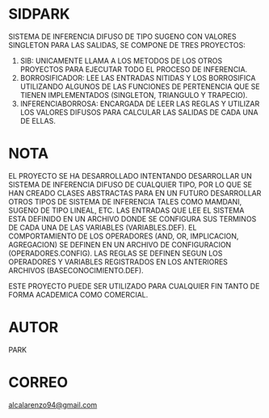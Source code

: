 # SIDPARK 
SISTEMA DE INFERENCIA DIFUSO DE TIPO SUGENO CON VALORES SINGLETON PARA LAS SALIDAS, SE COMPONE DE TRES PROYECTOS:
1. SIB: UNICAMENTE LLAMA A LOS METODOS DE LOS OTROS PROYECTOS PARA EJECUTAR TODO EL PROCESO DE INFERENCIA.
2. BORROSIFICADOR: LEE LAS ENTRADAS NITIDAS Y LOS BORROSIFICA UTILIZANDO ALGUNOS DE LAS FUNCIONES DE PERTENENCIA QUE SE TIENEN IMPLEMENTADOS (SINGLETON, TRIANGULO Y TRAPECIO).
3. INFERENCIABORROSA: ENCARGADA DE LEER LAS REGLAS Y UTILIZAR LOS VALORES DIFUSOS PARA CALCULAR LAS SALIDAS DE CADA UNA DE ELLAS.

# NOTA 
EL PROYECTO SE HA DESARROLLADO INTENTANDO DESARROLLAR UN SISTEMA DE INFERENCIA DIFUSO DE CUALQUIER TIPO, POR LO QUE SE HAN CREADO CLASES ABSTRACTAS PARA EN UN FUTURO DESARROLLAR OTROS TIPOS DE SISTEMA DE INFERENCIA TALES COMO MAMDANI, SUGENO DE TIPO LINEAL, ETC.
LAS ENTRADAS QUE LEE EL SISTEMA ESTA DEFINIDO EN UN ARCHIVO DONDE SE CONFIGURA SUS TERMINOS DE CADA UNA DE LAS VARIABLES (VARIABLES.DEF).
EL COMPORTAMIENTO DE LOS OPERADORES (AND, OR, IMPLICACION, AGREGACION) SE DEFINEN EN UN ARCHIVO DE CONFIGURACION (OPERADORES.CONFIG).
LAS REGLAS SE DEFINEN SEGUN LOS OPERADORES Y VARIABLES REGISTRADOS EN LOS ANTERIORES ARCHIVOS (BASECONOCIMIENTO.DEF).

ESTE PROYECTO PUEDE SER UTILIZADO PARA CUALQUIER FIN TANTO DE FORMA ACADEMICA COMO COMERCIAL.

# AUTOR 
PARK

# CORREO 
alcalarenzo94@gmail.com
